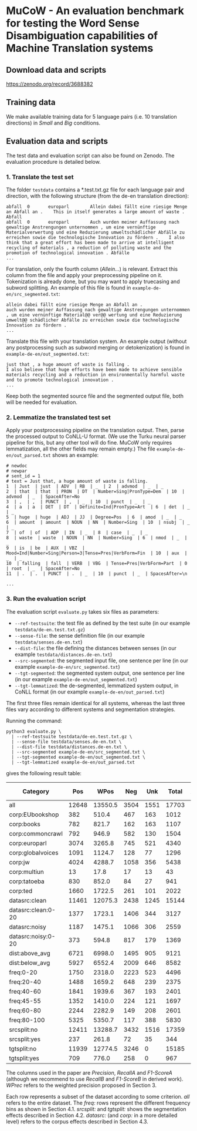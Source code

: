 # MuCoW - An evaluation benchmark for testing the Word Sense Disambiguation capabilities of Machine Translation systems

## Download data and scripts

https://zenodo.org/record/3688382

## Training data

We make available training data for 5 language pairs (i.e. 10 translation directions) in *Small* and *Big* conditions.

## Evaluation data and scripts

The test data and evaluation script can also be found on Zenodo. The evaluation procedure is detailed below.

### 1. Translate the test set

The folder `testdata` contains a *.test.txt.gz file for each language pair and direction, with the following structure (from the de-en translation direction):

```
abfall  0       europarl        Allein dabei fällt eine riesige Menge an Abfall an .    This in itself generates a large amount of waste .      Abfall
abfall  0       europarl        Auch wurden meiner Auffassung nach gewaltige Anstrengungen unternommen , um eine vernünftige Materialverwertung und eine Reduzierung umweltschädlicher Abfälle zu erreichen sowie die technologische Innovation zu fördern .    I also think that a great effort has been made to arrive at intelligent recycling of materials , a reduction of polluting waste and the promotion of technological innovation . Abfälle
...
```

For translation, only the fourth column (*Allein...*) is relevant. Extract this column from the file and apply your preprocessing pipeline on it. Tokenization is already done, but you may want to apply truecasing and subword splitting. An example of this file is found in `example-de-en/src_segmented.txt`:

```
allein dabei fällt eine riesige Menge an Abfall an .
auch wurden meiner Auffassung nach gewaltige Anstrengungen unternommen , um eine vernünftige Material@@ ver@@ wertung und eine Reduzierung umwelt@@ schädlicher Abfälle zu erreichen sowie die technologische Innovation zu fördern .
...
```

Translate this file with your translation system. An example output (without any postprocessing such as subword merging or detokenization) is found in `example-de-en/out_segmented.txt`:

```
just that , a huge amount of waste is falling .
I also believe that huge efforts have been made to achieve sensible materials recycling and a reduction in environmentally harmful waste and to promote technological innovation .
...
```

Keep both the segmented source file and the segmented output file, both will be needed for evaluation.


### 2. Lemmatize the translated test set

Apply your postprocessing pipeline on the translation output. Then, parse the processed output to CoNLL-U format. (We use the Turku neural parser pipeline for this, but any other tool will do fine. MuCoW only requires lemmatization, all the other fields may remain empty.) The file `example-de-en/out_parsed.txt` shows an example:

```
# newdoc
# newpar
# sent_id = 1
# text = Just that, a huge amount of waste is falling.
1  | Just  | just  | ADV  | RB  | _  | 2  | advmod  | _  | _
2  | that  | that  | PRON  | DT  | Number=Sing|PronType=Dem  | 10  | advmod  | _  | SpaceAfter=No
3  | ,  | ,  | PUNCT  | ,  | _  | 10  | punct  | _  | _
4  | a  | a  | DET  | DT  | Definite=Ind|PronType=Art  | 6  | det  | _  | _
5  | huge  | huge  | ADJ  | JJ  | Degree=Pos  | 6  | amod  | _  | _
6  | amount  | amount  | NOUN  | NN  | Number=Sing  | 10  | nsubj  | _  | _
7  | of  | of  | ADP  | IN  | _  | 8  | case  | _  | _
8  | waste  | waste  | NOUN  | NN  | Number=Sing  | 6  | nmod  | _  | _
9  | is  | be  | AUX  | VBZ  | Mood=Ind|Number=Sing|Person=3|Tense=Pres|VerbForm=Fin  | 10  | aux  | _  | _
10  | falling  | fall  | VERB  | VBG  | Tense=Pres|VerbForm=Part  | 0  | root  | _  | SpaceAfter=No
11  | .  | .  | PUNCT  | .  | _  | 10  | punct  | _  | SpacesAfter=\n

...
```

### 3. Run the evaluation script

The evaluation script `evaluate.py` takes six files as parameters:
- `--ref-testsuite`: the test file as defined by the test suite (in our example `testdata/de-en.test.txt.gz`)
- `--sense-file`: the sense definition file (in our example `testdata/senses.de-en.txt`)
- `--dist-file`: the file defining the distances between senses (in our example `testdata/distances.de-en.txt`)
- `--src-segmented`: the segmented input file, one sentence per line (in our example `example-de-en/src_segmented.txt`)
- `--tgt-segmented`: the segmented system output, one sentence per line (in our example `example-de-en/out_segmented.txt`)
- `--tgt-lemmatized`: the de-segmented, lemmatized system output, in CoNLL format (in our example `example-de-en/out_parsed.txt`)

The first three files remain identical for all systems, whereas the last three files vary according to different systems and segmentation strategies.

Running the command:
```
python3 evaluate.py \
  | --ref-testsuite testdata/de-en.test.txt.gz \
  | --sense-file testdata/senses.de-en.txt \
  | --dist-file testdata/distances.de-en.txt \
  | --src-segmented example-de-en/src_segmented.txt \
  | --tgt-segmented example-de-en/out_segmented.txt \
  | --tgt-lemmatized example-de-en/out_parsed.txt
```

gives the following result table:

|  Category  | Pos  | WPos  | Neg  | Unk  | Total  | AvgDist  | Precision  | WPrec  | RecallA  | F1-ScoreA  | WF1A  | RecallB  | F1-ScoreB  | WF1B  |
| ---        | ---     | ---    | ---     | ---     | ---   | --- | ---       | ---  | ---  | ---   | --- | --- | --- | --- | 
|  all  | 12648  | 13550.5  | 3504  | 1551  | 17703  | 0.1611  | 0.7831  | 0.8389  | 0.8908  | 0.8334  | 0.8641  | 0.7145  | 0.7472  | 0.7717  |
|  corp:EUbookshop  | 382  | 510.4  | 467  | 163  | 1012  | 0.3988  | 0.4499  | 0.6012  | 0.7009  | 0.5481  | 0.6472  | 0.3775  | 0.4105  | 0.4638  |
|  corp:books  | 782  | 821.7  | 162  | 163  | 1107  | 0.1296  | 0.8284  | 0.8704  | 0.8275  | 0.8280  | 0.8484  | 0.7064  | 0.7626  | 0.7799  |
|  corp:commoncrawl  | 792  | 946.9  | 582  | 130  | 1504  | 0.3108  | 0.5764  | 0.6892  | 0.8590  | 0.6899  | 0.7648  | 0.5266  | 0.5504  | 0.5970  |
|  corp:europarl  | 3074  | 3265.8  | 745  | 521  | 4340  | 0.1448  | 0.8049  | 0.8552  | 0.8551  | 0.8292  | 0.8551  | 0.7083  | 0.7535  | 0.7748  |
|  corp:globalvoices  | 1091  | 1124.7  | 128  | 77  | 1296  | 0.0774  | 0.8950  | 0.9226  | 0.9341  | 0.9141  | 0.9283  | 0.8418  | 0.8676  | 0.8804  |
|  corp:jw  | 4024  | 4288.7  | 1058  | 356  | 5438  | 0.1561  | 0.7918  | 0.8439  | 0.9187  | 0.8506  | 0.8797  | 0.7400  | 0.7650  | 0.7885  |
|  corp:multiun  | 13  | 17.8  | 17  | 13  | 43  | 0.4070  | 0.4333  | 0.5930  | 0.5000  | 0.4643  | 0.5425  | 0.3023  | 0.3562  | 0.4005  |
|  corp:tatoeba  | 830  | 852.0  | 84  | 27  | 941  | 0.0678  | 0.9081  | 0.9322  | 0.9685  | 0.9373  | 0.9500  | 0.8820  | 0.8949  | 0.9064  |
|  corp:ted  | 1660  | 1722.5  | 261  | 101  | 2022  | 0.1033  | 0.8641  | 0.8967  | 0.9426  | 0.9017  | 0.9191  | 0.8210  | 0.8420  | 0.8571  |
|  datasrc:clean  | 11461  | 12075.3  | 2438  | 1245  | 15144  | 0.1312  | 0.8246  | 0.8688  | 0.9020  | 0.8616  | 0.8851  | 0.7568  | 0.7892  | 0.8089  |
|  datasrc:clean:0-20  | 1377  | 1723.1  | 1406  | 344  | 3127  | 0.3808  | 0.4948  | 0.6192  | 0.8001  | 0.6115  | 0.6981  | 0.4404  | 0.4660  | 0.5147  |
|  datasrc:noisy  | 1187  | 1475.1  | 1066  | 306  | 2559  | 0.3453  | 0.5269  | 0.6547  | 0.7950  | 0.6337  | 0.7181  | 0.4639  | 0.4933  | 0.5430  |
|  datasrc:noisy:0-20  | 373  | 594.8  | 817  | 179  | 1369  | 0.5001  | 0.3134  | 0.4999  | 0.6757  | 0.4282  | 0.5746  | 0.2725  | 0.2915  | 0.3527  |
|  dist:above_avg  | 6721  | 6998.0  | 1495  | 905  | 9121  | 0.1482  | 0.8180  | 0.8518  | 0.8813  | 0.8485  | 0.8663  | 0.7369  | 0.7753  | 0.7902  |
|  dist:below_avg  | 5927  | 6552.4  | 2009  | 646  | 8582  | 0.1743  | 0.7468  | 0.8257  | 0.9017  | 0.8170  | 0.8620  | 0.6906  | 0.7176  | 0.7521  |
|  freq:0-20  | 1750  | 2318.0  | 2223  | 523  | 4496  | 0.4166  | 0.4405  | 0.5834  | 0.7699  | 0.5604  | 0.6638  | 0.3892  | 0.4133  | 0.4669  |
|  freq:20-40  | 1488  | 1659.2  | 648  | 239  | 2375  | 0.2232  | 0.6966  | 0.7768  | 0.8616  | 0.7704  | 0.8170  | 0.6265  | 0.6597  | 0.6936  |
|  freq:40-60  | 1841  | 1939.6  | 367  | 193  | 2401  | 0.1215  | 0.8338  | 0.8785  | 0.9051  | 0.8680  | 0.8916  | 0.7668  | 0.7989  | 0.8188  |
|  freq:45-55  | 1352  | 1410.0  | 224  | 121  | 1697  | 0.1053  | 0.8579  | 0.8947  | 0.9179  | 0.8868  | 0.9061  | 0.7967  | 0.8262  | 0.8429  |
|  freq:60-80  | 2244  | 2282.9  | 149  | 208  | 2601  | 0.0460  | 0.9377  | 0.9540  | 0.9152  | 0.9263  | 0.9342  | 0.8627  | 0.8987  | 0.9061  |
|  freq:80-100  | 5325  | 5350.7  | 117  | 388  | 5830  | 0.0168  | 0.9785  | 0.9832  | 0.9321  | 0.9547  | 0.9570  | 0.9134  | 0.9448  | 0.9470  |
|  srcsplit:no  | 12411  | 13288.7  | 3432  | 1516  | 17359  | 0.1612  | 0.7834  | 0.8388  | 0.8911  | 0.8338  | 0.8642  | 0.7150  | 0.7476  | 0.7719  |
|  srcsplit:yes  | 237  | 261.8  | 72  | 35  | 344  | 0.1528  | 0.7670  | 0.8472  | 0.8713  | 0.8158  | 0.8591  | 0.6890  | 0.7259  | 0.7599  |
|  tgtsplit:no  | 11939  | 12774.5  | 3246  | 0  | 15185  | 0.1587  | 0.7862  | 0.8413  | 0.0000  | 0.0000  | 0.0000  | 0.0000  | 0.0000  | 0.0000  |
|  tgtsplit:yes  | 709  | 776.0  | 258  | 0  | 967  | 0.1975  | 0.7332  | 0.8025  | 0.0000  | 0.0000  | 0.0000  | 0.0000  | 0.0000  | 0.0000  |

The columns used in the paper are *Precision*, *RecallA* and *F1-ScoreA* (although we recommend to use *RecallB* and *F1-ScoreB* in derived work). *WPrec* refers to the weighted precision proposed in Section 3.

Each row represents a subset of the dataset according to some criterion. *all* refers to the entire dataset. The *freq:* rows represent the different frequency bins as shown in Section 4.1. *srcsplit:* and *tgtsplit:* shows the segmentation effects described in Section 4.2. *datasrc:* (and *corp:* in a more detailed level) refers to the corpus effects described in Section 4.3.
